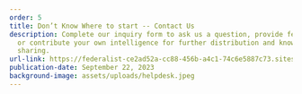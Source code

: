 ```yaml
---
order: 5
title: Don’t Know Where to start -- Contact Us
description: Complete our inquiry form to ask us a question, provide feedback,
  or contribute your own intelligence for further distribution and knowledge
  sharing.
url-link: https://federalist-ce2ad52a-cc88-456b-a4c1-74c6e5887c73.sites.pages.cloud.gov/preview/gsa/itvmo/main-itvmo-redesign-up-to-date/contact-us-contribute/?tabName=contact-us-header#:~:text=Contributes,Contact
publication-date: September 22, 2023
background-image: assets/uploads/helpdesk.jpeg
---
```

